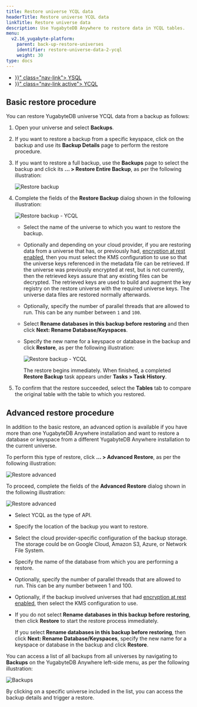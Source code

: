 ```yaml
---
title: Restore universe YCQL data
headerTitle: Restore universe YCQL data
linkTitle: Restore universe data
description: Use YugabyteDB Anywhere to restore data in YCQL tables.
menu:
  v2.16_yugabyte-platform:
    parent: back-up-restore-universes
    identifier: restore-universe-data-2-ycql
    weight: 30
type: docs
---
```


<ul class="nav nav-tabs-alt nav-tabs-yb">

  <li >
    <a href="{{< relref "./ysql.md" >}}" class="nav-link">
      <i class="icon-postgres" aria-hidden="true"></i>
      YSQL
    </a>
  </li>

  <li >
    <a href="{{< relref "./ycql.md" >}}" class="nav-link active">
      <i class="icon-cassandra" aria-hidden="true"></i>
      YCQL
    </a>
  </li>

</ul>

## Basic restore procedure

You can restore YugabyteDB universe YCQL data from a backup as follows:

1. Open your universe and select **Backups**.

2. If you want to restore a backup from a specific keyspace, click on the backup and use its **Backup Details** page to perform the restore procedure.

3. If you want to restore a full backup, use the **Backups** page to select the backup and click its **... > Restore Entire Backup**, as per the following illustration:

    ![Restore backup](/images/yp/restore-entire-backup-ycql.png)

4. Complete the fields of the **Restore Backup** dialog shown in the following illustration:

    ![Restore backup - YCQL](/images/yp/restore-universe-data-ycql-1.png)

    - Select the name of the universe to which you want to restore the backup.

    - Optionally and depending on your cloud provider, if you are restoring data from a universe that has, or previously had, [encryption at rest enabled](../../../security/enable-encryption-at-rest), then you must select the KMS configuration to use so that the universe keys referenced in the metadata file can be retrieved. If the universe was previously encrypted at rest, but is not currently, then the retrieved keys assure that any existing files can be decrypted. The retrieved keys are used to build and augment the key registry on the restore universe with the required universe keys. The universe data files are restored normally afterwards.

    - Optionally, specify the number of parallel threads that are allowed to run. This can be any number between `1` and `100`.

    - Select **Rename databases in this backup before restoring** and then click **Next: Rename Database/Keyspaces**.

    - Specify the new name for a keyspace or database in the backup and click **Restore**, as per the following illustration:

      ![Restore backup - YCQL](/images/yp/restore-universe-data-ycql-2.png)

      The restore begins immediately. When finished, a completed **Restore Backup** task appears under **Tasks > Task History**.

5. To confirm that the restore succeeded, select the **Tables** tab to compare the original table with the table to which you restored.

## Advanced restore procedure

In addition to the basic restore, an advanced option is available if you have more than one YugabyteDB Anywhere installation and want to restore a database or keyspace from a different YugabyteDB Anywhere installation to the current universe.

To perform this type of restore, click **... > Advanced Restore**, as per the following illustration:

![Restore advanced](/images/yp/restore-advanced-ycql-1.png)

To proceed, complete the fields of the **Advanced Restore** dialog shown in the following illustration:

![Restore advanced](/images/yp/restore-advanced-ycql.png)

- Select YCQL as the type of API.

- Specify the location of the backup you want to restore.

- Select the cloud provider-specific configuration of the backup storage. The storage could be on Google Cloud, Amazon S3, Azure, or Network File System.

- Specify the name of the database from which you are performing a restore.

- Optionally, specify the number of parallel threads that are allowed to run. This can be any number between 1 and 100.

- Optionally, if the backup involved universes that had [encryption at rest enabled](/preview/yugabyte-platform/security/enable-encryption-at-rest), then select the KMS configuration to use.

- If you do not select **Rename databases in this backup before restoring**, then click **Restore** to start the restore process immediately.

  If you select **Rename databases in this backup before restoring**, then click **Next: Rename Database/Keyspaces**, specify the new name for a keyspace or database in the backup and click **Restore**.

You can access a list of all backups from all universes by navigating to **Backups** on the YugabyteDB Anywhere left-side menu, as per the following illustration:

![Backups](/images/yp/backups-list.png)

By clicking on a specific universe included in the list, you can access the backup details and trigger a restore.